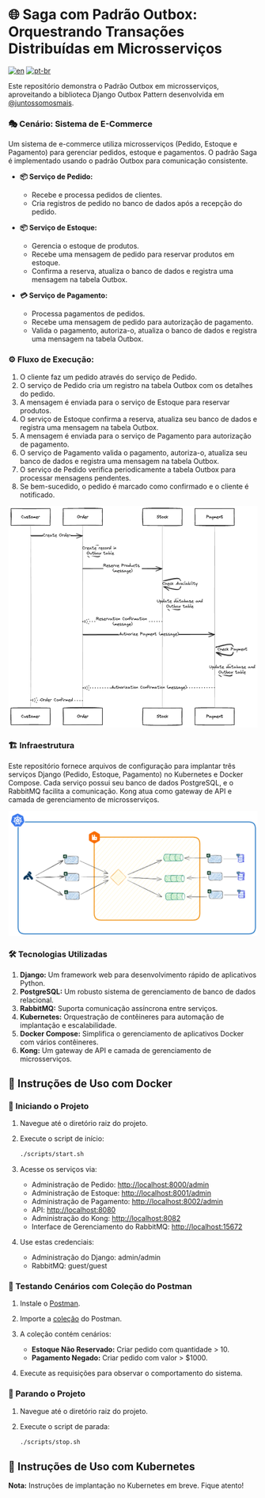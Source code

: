 # 🌐 Saga com Padrão Outbox: Orquestrando Transações Distribuídas em Microsserviços
[![en](https://img.shields.io/badge/lang-en-red.svg)](README.md)
[![pt-br](https://img.shields.io/badge/lang-pt--br-green.svg)](README.pt-br.md)

Este repositório demonstra o Padrão Outbox em microsserviços, aproveitando a biblioteca Django Outbox Pattern desenvolvida em [@juntossomosmais](https://github.com/juntossomosmais/django-outbox-pattern).

### 🎭 Cenário: Sistema de E-Commerce

Um sistema de e-commerce utiliza microsserviços (Pedido, Estoque e Pagamento) para gerenciar pedidos, estoque e pagamentos. O padrão Saga é implementado usando o padrão Outbox para comunicação consistente.

* **📦 Serviço de Pedido:**
    - Recebe e processa pedidos de clientes.
    - Cria registros de pedido no banco de dados após a recepção do pedido.

* **📦 Serviço de Estoque:**
    - Gerencia o estoque de produtos.
    - Recebe uma mensagem de pedido para reservar produtos em estoque.
    - Confirma a reserva, atualiza o banco de dados e registra uma mensagem na tabela Outbox.

* **💳 Serviço de Pagamento:**
    - Processa pagamentos de pedidos.
    - Recebe uma mensagem de pedido para autorização de pagamento.
    - Valida o pagamento, autoriza-o, atualiza o banco de dados e registra uma mensagem na tabela Outbox.

### ⚙️ Fluxo de Execução:

1. O cliente faz um pedido através do serviço de Pedido.
2. O serviço de Pedido cria um registro na tabela Outbox com os detalhes do pedido.
3. A mensagem é enviada para o serviço de Estoque para reservar produtos.
4. O serviço de Estoque confirma a reserva, atualiza seu banco de dados e registra uma mensagem na tabela Outbox.
5. A mensagem é enviada para o serviço de Pagamento para autorização de pagamento.
6. O serviço de Pagamento valida o pagamento, autoriza-o, atualiza seu banco de dados e registra uma mensagem na tabela Outbox.
7. O serviço de Pedido verifica periodicamente a tabela Outbox para processar mensagens pendentes.
8. Se bem-sucedido, o pedido é marcado como confirmado e o cliente é notificado.

![Fluxo](docs/flow.png)

### 🏗️ Infraestrutura

Este repositório fornece arquivos de configuração para implantar três serviços Django (Pedido, Estoque, Pagamento) no Kubernetes e Docker Compose. Cada serviço possui seu banco de dados PostgreSQL, e o RabbitMQ facilita a comunicação. Kong atua como gateway de API e camada de gerenciamento de microsserviços.

![Arquitetura](docs/architecture.png)

### 🛠️ Tecnologias Utilizadas

1. **Django:** Um framework web para desenvolvimento rápido de aplicativos Python.
2. **PostgreSQL:** Um robusto sistema de gerenciamento de banco de dados relacional.
3. **RabbitMQ:** Suporta comunicação assíncrona entre serviços.
4. **Kubernetes:** Orquestração de contêineres para automação de implantação e escalabilidade.
5. **Docker Compose:** Simplifica o gerenciamento de aplicativos Docker com vários contêineres.
6. **Kong:** Um gateway de API e camada de gerenciamento de microsserviços.

## 🚀 Instruções de Uso com Docker

### 🏁 Iniciando o Projeto

1. Navegue até o diretório raiz do projeto.

2. Execute o script de início:

    ```bash
    ./scripts/start.sh
    ```

3. Acesse os serviços via:
   - Administração de Pedido: [http://localhost:8000/admin](http://localhost:8000/admin)
   - Administração de Estoque: [http://localhost:8001/admin](http://localhost:8001/admin)
   - Administração de Pagamento: [http://localhost:8002/admin](http://localhost:8002/admin)
   - API: [http://localhost:8080](http://localhost:8080)
   - Administração do Kong: [http://localhost:8082](http://localhost:8082)
   - Interface de Gerenciamento do RabbitMQ: [http://localhost:15672](http://localhost:15672)

4. Use estas credenciais:
   - Administração do Django: admin/admin
   - RabbitMQ: guest/guest

### 🧪 Testando Cenários com Coleção do Postman

1. Instale o [Postman](https://www.postman.com/downloads/).

2. Importe a [coleção](docs/saga.postman_collection.json) do Postman.

3. A coleção contém cenários:
   - **Estoque Não Reservado:** Criar pedido com quantidade > 10.
   - **Pagamento Negado:** Criar pedido com valor > $1000.

4. Execute as requisições para observar o comportamento do sistema.

### 🛑 Parando o Projeto

1. Navegue até o diretório raiz do projeto.

2. Execute o script de parada:

    ```bash
    ./scripts/stop.sh
    ```

## 🚀 Instruções de Uso com Kubernetes

**Nota:** Instruções de implantação no Kubernetes em breve. Fique atento!